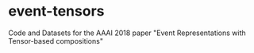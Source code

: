 # event-tensors
Code and Datasets for the AAAI 2018 paper "Event Representations with Tensor-based compositions"
